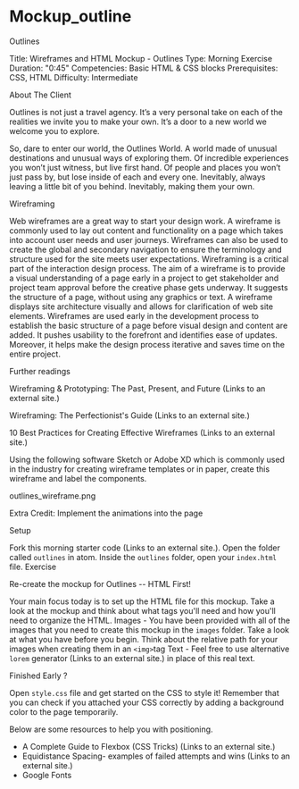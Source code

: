 # Mockup_outline
Outlines

Title: Wireframes and HTML Mockup - Outlines
Type: Morning Exercise  
Duration: "0:45"
Competencies: Basic HTML & CSS blocks
Prerequisites: CSS, HTML 
Difficulty: Intermediate

About The Client

Outlines is not just a travel agency. It’s a very personal take on each of the realities we invite you to make your own. It’s a door to a new world we welcome you to explore.

So, dare to enter our world, the Outlines World. A world made of unusual destinations and unusual ways of exploring them. Of incredible experiences you won’t just witness, but live first hand. Of people and places you won’t just pass by, but lose inside of each and every one. Inevitably, always leaving a little bit of you behind. Inevitably, making them your own.

 

Wireframing

Web wireframes are a great way to start your design work. A wireframe is commonly used to lay out content and functionality on a page which takes into account user needs and user journeys. Wireframes can also be used to create the global and secondary navigation to ensure the terminology and structure used for the site meets user expectations. Wireframing is a critical part of the interaction design process. The aim of a wireframe is to provide a visual understanding of a page early in a project to get stakeholder and project team approval before the creative phase gets underway. It suggests the structure of a page, without using any graphics or text. A wireframe  displays site architecture visually and allows for clarification of web site elements. Wireframes are used early in the development process to establish the basic structure of a page before visual design and content are added. It pushes usability to the forefront and identifies ease of updates. Moreover, it helps make the design process iterative and saves time on the entire project.

 

Further readings

Wireframing & Prototyping: The Past, Present, and Future (Links to an external site.)

Wireframing: The Perfectionist's Guide  (Links to an external site.)

10 Best Practices for Creating Effective Wireframes (Links to an external site.)

 

Using the following software Sketch or Adobe XD which is commonly used in the industry for creating wireframe templates or in paper, create this wireframe and label the components.

outlines_wireframe.png

 

Extra Credit: Implement the animations into the page





Setup

Fork this  morning starter code (Links to an external site.).
Open the folder called `outlines` in atom.
Inside the `outlines` folder, open your `index.html` file. 
Exercise

Re-create the mockup for Outlines -- HTML First!

Your main focus today is to set up the HTML file for this mockup. Take a look at the mockup and think about what tags you'll need and how you'll need to organize the HTML.
Images - You have been provided with all of the images that you need to create this mockup in the `images` folder. Take a look at what you have before you begin. Think about the relative path for your images when creating them in an `<img>`tag
Text - Feel free to use alternative `lorem` generator (Links to an external site.) in place of this real text.
 

Finished Early ?

Open `style.css` file and get started on the CSS to style it! Remember that you can check if you attached your CSS correctly by adding a background color to the page temporarily.

Below are some resources to help you with positioning.

- A Complete Guide to Flexbox (CSS Tricks) (Links to an external site.)
- Equidistance Spacing- examples of failed attempts and wins (Links to an external site.)
- Google Fonts
